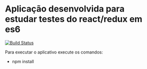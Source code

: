 # Aplicação desenvolvida para estudar testes do react/redux em es6

[![Build Status](https://travis-ci.org/emirdeliz/react-es6-redux-crud.svg?branch=master)](https://travis-ci.org/emirdeliz/react-es6-redux-crud)

Para executar o aplicativo execute os comandos:

* npm install
